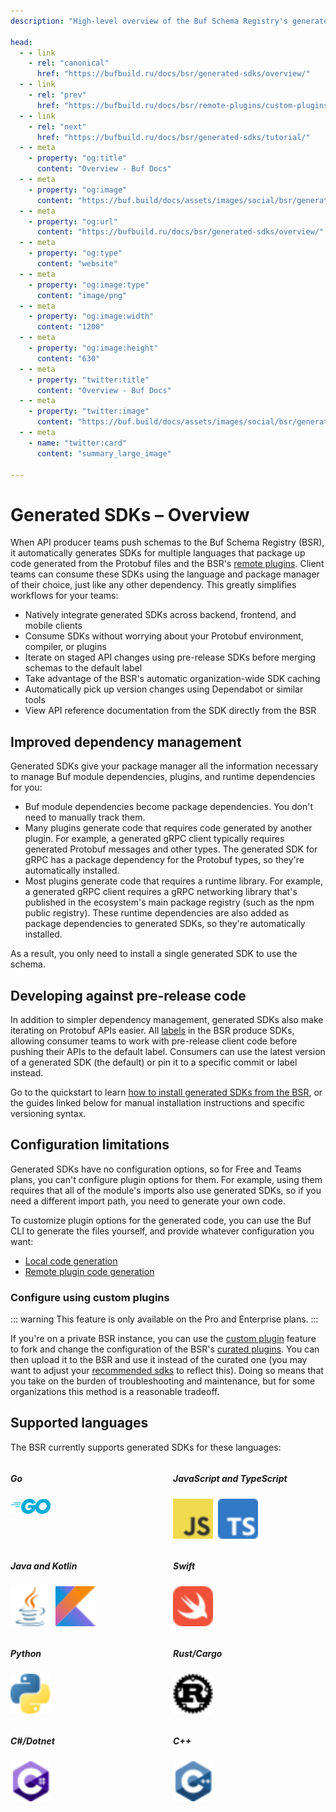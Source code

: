 ```yaml
---
description: "High-level overview of the Buf Schema Registry's generated SDKs feature"

head:
  - - link
    - rel: "canonical"
      href: "https://bufbuild.ru/docs/bsr/generated-sdks/overview/"
  - - link
    - rel: "prev"
      href: "https://bufbuild.ru/docs/bsr/remote-plugins/custom-plugins/"
  - - link
    - rel: "next"
      href: "https://bufbuild.ru/docs/bsr/generated-sdks/tutorial/"
  - - meta
    - property: "og:title"
      content: "Overview - Buf Docs"
  - - meta
    - property: "og:image"
      content: "https://buf.build/docs/assets/images/social/bsr/generated-sdks/overview.png"
  - - meta
    - property: "og:url"
      content: "https://bufbuild.ru/docs/bsr/generated-sdks/overview/"
  - - meta
    - property: "og:type"
      content: "website"
  - - meta
    - property: "og:image:type"
      content: "image/png"
  - - meta
    - property: "og:image:width"
      content: "1200"
  - - meta
    - property: "og:image:height"
      content: "630"
  - - meta
    - property: "twitter:title"
      content: "Overview - Buf Docs"
  - - meta
    - property: "twitter:image"
      content: "https://buf.build/docs/assets/images/social/bsr/generated-sdks/overview.png"
  - - meta
    - name: "twitter:card"
      content: "summary_large_image"

---
```


# Generated SDKs – Overview

When API producer teams push schemas to the Buf Schema Registry (BSR), it automatically generates SDKs for multiple languages that package up code generated from the Protobuf files and the BSR's [remote plugins](../../remote-plugins/overview/). Client teams can consume these SDKs using the language and package manager of their choice, just like any other dependency. This greatly simplifies workflows for your teams:

- Natively integrate generated SDKs across backend, frontend, and mobile clients
- Consume SDKs without worrying about your Protobuf environment, compiler, or plugins
- Iterate on staged API changes using pre-release SDKs before merging schemas to the default label
- Take advantage of the BSR's automatic organization-wide SDK caching
- Automatically pick up version changes using Dependabot or similar tools
- View API reference documentation from the SDK directly from the BSR

## Improved dependency management

Generated SDKs give your package manager all the information necessary to manage Buf module dependencies, plugins, and runtime dependencies for you:

- Buf module dependencies become package dependencies. You don't need to manually track them.
- Many plugins generate code that requires code generated by another plugin. For example, a generated gRPC client typically requires generated Protobuf messages and other types. The generated SDK for gRPC has a package dependency for the Protobuf types, so they're automatically installed.
- Most plugins generate code that requires a runtime library. For example, a generated gRPC client requires a gRPC networking library that's published in the ecosystem's main package registry (such as the npm public registry). These runtime dependencies are also added as package dependencies to generated SDKs, so they're automatically installed.

As a result, you only need to install a single generated SDK to use the schema.

## Developing against pre-release code

In addition to simpler dependency management, generated SDKs also make iterating on Protobuf APIs easier. All [labels](../../commits-labels/#labels) in the BSR produce SDKs, allowing consumer teams to work with pre-release client code before pushing their APIs to the default label. Consumers can use the latest version of a generated SDK (the default) or pin it to a specific commit or label instead.

Go to the quickstart to learn [how to install generated SDKs from the BSR](../tutorial/), or the guides linked below for manual installation instructions and specific versioning syntax.

## Configuration limitations

Generated SDKs have no configuration options, so for Free and Teams plans, you can't configure plugin options for them. For example, using them requires that all of the module's imports also use generated SDKs, so if you need a different import path, you need to generate your own code.

To customize plugin options for the generated code, you can use the Buf CLI to generate the files yourself, and provide whatever configuration you want:

- [Local code generation](../../../generate/overview/)
- [Remote plugin code generation](../../remote-plugins/overview/)

### Configure using custom plugins

::: warning
This feature is only available on the Pro and Enterprise plans.
:::

If you're on a private BSR instance, you can use the [custom plugin](../../remote-plugins/custom-plugins/#custom-plugin-sdks) feature to fork and change the configuration of the BSR's [curated plugins](https://github.com/bufbuild/plugins/). You can then upload it to the BSR and use it instead of the curated one (you may want to adjust your [recommended sdks](../../admin/instance/recommended-sdks/) to reflect this). Doing so means that you take on the burden of troubleshooting and maintenance, but for some organizations this method is a reasonable tradeoff.

## Supported languages

The BSR currently supports generated SDKs for these languages:

<div style="display: grid; grid-template-columns: repeat(2, 1fr); gap: 16px">

<div onclick="window.location.href='/docs/bsr/generated-sdks/go/'" class="card-link"><h5>Go</h5><div style="display: flex; flex-direction: row; gap: 8px"><img src=/docs/images/logos/go.svg width="64" /></div></div>

<div onclick="window.location.href='/docs/bsr/generated-sdks/npm/'" class="card-link"><h5>JavaScript and TypeScript</h5><div style="display: flex; flex-direction: row; gap: 8px"><img src=/docs/images/logos/javascript.svg width="64" /> <img src=/docs/images/logos/typescript.svg width="64" /></div></div>

<div onclick="window.location.href='/docs/bsr/generated-sdks/maven/'" class="card-link"><h5>Java and Kotlin</h5><div style="display: flex; flex-direction: row; gap: 8px"><img src=/docs/images/logos/java.svg width="64" /> <img src=/docs/images/logos/kotlin.svg width="64" /></div></div>

<div onclick="window.location.href='/docs/bsr/generated-sdks/swift/'" class="card-link"><h5>Swift</h5><div style="display: flex; flex-direction: row; gap: 8px"><img src=/docs/images/logos/swift.svg width="64" /></div></div>

<div onclick="window.location.href='/docs/bsr/generated-sdks/python/'" class="card-link"><h5>Python</h5><div style="display: flex; flex-direction: row; gap: 8px"><img src=/docs/images/logos/python.svg width="64" /></div></div>

<div onclick="window.location.href='/docs/bsr/generated-sdks/cargo/'" class="card-link"><h5>Rust/Cargo</h5><div style="display: flex; flex-direction: row; gap: 8px"><img src=/docs/images/logos/rust.svg width="64" /></div></div>

<div onclick="window.location.href='/docs/bsr/generated-sdks/nuget/'" class="card-link"><h5>C#/Dotnet</h5><div style="display: flex; flex-direction: row; gap: 8px"><img src=/docs/images/logos/csharp.svg width="64" /></div></div>

<div onclick="window.location.href='/docs/bsr/generated-sdks/cmake/'" class="card-link"><h5>C++</h5><div style="display: flex; flex-direction: row; gap: 8px"><img src=/docs/images/logos/cpp.svg width="64" /></div></div>

</div>
